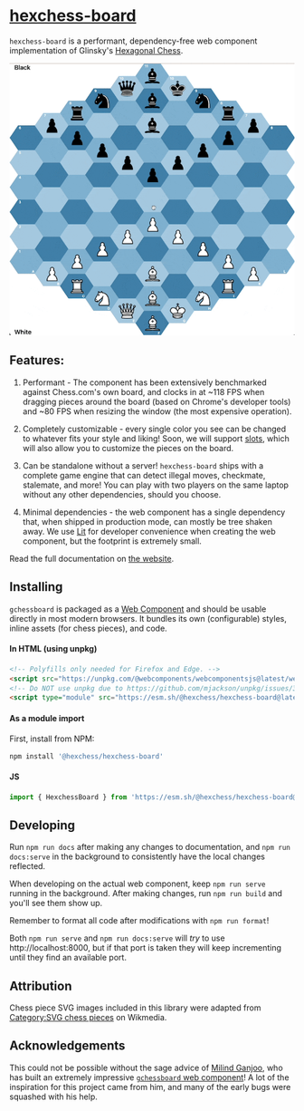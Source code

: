 # [hexchess-board](https://hexagonchess.github.io/hexchess-board/)

`hexchess-board` is a performant, dependency-free web component implementation of Glinsky's [Hexagonal Chess](https://en.wikipedia.org/wiki/Hexagonal_chess).

![](./hexchess.gif)

## Features:

1. Performant - The component has been extensively benchmarked against Chess.com's own board, and clocks in at ~118 FPS when dragging pieces around the board (based on Chrome's developer tools) and ~80 FPS when resizing the window (the most expensive operation).

2. Completely customizable - every single color you see can be changed to whatever fits your style and liking! Soon, we will support [slots](https://developer.mozilla.org/en-US/docs/Web/HTML/Element/slot), which will also allow you to customize the pieces on the board.

3. Can be standalone without a server! `hexchess-board` ships with a complete game engine that can detect illegal moves, checkmate, stalemate, and more! You can play with two players on the same laptop without any other dependencies, should you choose.

4. Minimal dependencies - the web component has a single dependency that, when shipped in production mode, can mostly be tree shaken away. We use [Lit](https://lit.dev) for developer convenience when creating the web component, but the footprint is extremely small.

Read the full documentation on [the website](https://mganjoo.github.io/gchessboard/).

## Installing

`gchessboard` is packaged as a [Web Component](https://developer.mozilla.org/en-US/docs/Web/Web_Components) and should be usable directly in most modern browsers. It bundles its own (configurable) styles, inline assets (for chess pieces), and code.

#### In HTML (using unpkg)

```html
<!-- Polyfills only needed for Firefox and Edge. -->
<script src="https://unpkg.com/@webcomponents/webcomponentsjs@latest/webcomponents-loader.js"></script>
<!-- Do NOT use unpkg due to https://github.com/mjackson/unpkg/issues/351 -->
<script type="module" src="https://esm.sh/@hexchess/hexchess-board@latest/hexchess-board.js?module"></script>
```

#### As a module import

First, install from NPM:

```sh
npm install '@hexchess/hexchess-board'
```

#### JS

```js
import { HexchessBoard } from 'https://esm.sh/@hexchess/hexchess-board@latest/hexchess-board.js?module';
```

## Developing

Run `npm run docs` after making any changes to documentation, and `npm run docs:serve` in the background to consistently have the local changes reflected.

When developing on the actual web component, keep `npm run serve` running in the background. After making changes, run `npm run build` and you'll see them show up.

Remember to format all code after modifications with `npm run format`!

Both `npm run serve` and `npm run docs:serve` will *try* to use http://localhost:8000, but if that port is taken they will keep incrementing until they find an available port.

## Attribution

Chess piece SVG images included in this library were adapted from
[Category:SVG chess pieces](https://commons.wikimedia.org/wiki/Category:SVG_chess_pieces)
on Wikmedia.

## Acknowledgements

This could not be possible without the sage advice of [Milind Ganjoo](https://github.com/mganjoo), who has built an extremely impressive [`gchessboard` web component](https://github.com/mganjoo/gchessboard)! A lot of the inspiration for this project came from him, and many of the early bugs were squashed with his help.